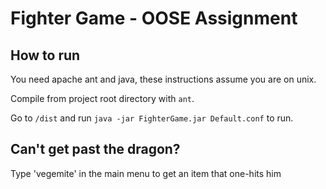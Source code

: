 # Fighter Game - OOSE Assignment

## How to run

You need apache ant and java, these instructions assume you are on unix.

Compile from project root directory with `ant`.

Go to `/dist` and run `java -jar FighterGame.jar Default.conf` to run.

## Can't get past the dragon?

Type 'vegemite' in the main menu to get an item that one-hits him